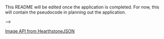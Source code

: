 This README will be edited once the application is completed. For now, this will contain the pseudocode in planning out the application.

<!-- == FEATURES == -->

<!-- Current score -->
<!-- Best score -->
<!-- Function that randomizes cards' order when a card is clicked (invoke it when component mounts) -->

<!-- When current score is equal to the amount of cards -->
<!-- -- All cards should not be interactable -->
<!-- -- Display the ff: -->
<!-- ---- A "You won!" message on the screen -->
<!-- ---- A "Play Again" button, which, on click: -->
<!-- ------ Resets the current score to 0 -->
<!-- ------ Invoke the cards randomizer function  -->

<!-- == COMPONENTS == -->

<!-- NavBar (simple nav bar stuff) -->
<!-- Main (the main content area, where the cards and other stuff (e.g. winning message and play again button will live)) -->
<!-- Footer (simple footer stuff) -->

<!-- NavBar and Footer will probably be as is, but Main will have child components: -->

<!-- -- WinMessage (will be mounted if current score is equal to the amount of cards) -->
<!-- ---- This component should return a "You won!" message, and a "Play Again" button -->

<!-- -- Cards -->
<!-- ---- This component should return all of the cards, presumably it's in a state variable that holds an array of card items -->

<!-- ---- Card -->
<!-- ---- This component represents a card -->
<!-- ---- Should be interactable as long as game is ongoing -->
<!-- ---- Clicking should call the cards randomizer function -->

<!-- == STRUCTURE == -->

<!-- Note that this structure is just a rough idea of what it might look like, there's a good chance it could change given that I'm not yet super familiar with React. Don't be too hard on yourself future me! -->

<!-- <NavBar /> -->
<!-- <Main> -->
<!--   {isWon && <WinMessage />} -->
<!--   <Cards> -->
<!--     <!-- all the cards here --> -->
<!--   </Cards> -->
<!-- </Main> -->
<!-- <Footer /> -->

<!-- Above is just a general structure. For now, I won't think too hard about stuff like the state, and how I will pass props, since I will probably just figure those out on the fly anyways... -->

<!-- == HOW TO GET IMAGES FROM HEARTHSTONEJSON API == -->

[Image API from HearthstoneJSON](https://hearthstonejson.com/docs/images.html)

<!-- You can just basically specify a URL to get an image. Since this API is an external system outside of React, I assume I'd have to utilize useEffect, but I'll figure it out once I get to coding that part. -->
